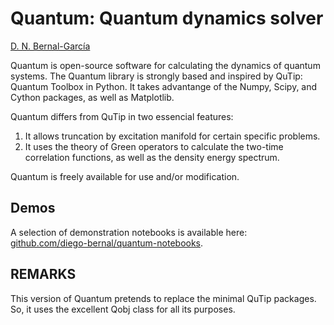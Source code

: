Quantum: Quantum dynamics solver
================================

[D. N. Bernal-García](http://github.com/diego-bernal)

Quantum is open-source software for calculating the dynamics of quantum systems. The Quantum library is strongly based and inspired by QuTip: Quantum Toolbox in Python. It takes advantange of the Numpy, Scipy, and Cython packages, as well as Matplotlib.

Quantum differs from QuTip in two essencial features:
1. It allows truncation by excitation manifold for certain specific problems.
2. It uses the theory of Green operators to calculate the two-time correlation functions, as well as the density energy spectrum.

Quantum is freely available for use and/or modification.


Demos
-----
A selection of demonstration notebooks is available here: [github.com/diego-bernal/quantum-notebooks](http://github.com/diego-bernal/quantum-notebooks).


REMARKS
-------

This version of Quantum pretends to replace the minimal QuTip packages. So, it uses the excellent Qobj class for all its purposes.

